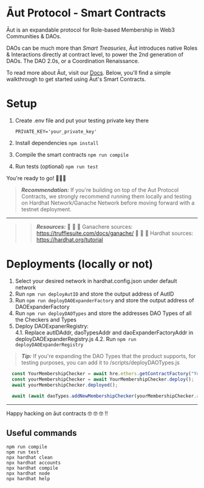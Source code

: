 # Āut Protocol - Smart Contracts
Āut is an expandable protocol for Role-based Membership in Web3 Communities & DAOs.

DAOs can be much more than _Smart Treasuries_, Āut introduces native Roles & Interactions directly at contract level, to power the 2nd generation of DAOs. The DAO 2.0s, or a Coordination Renaissance.

To read more about Āut, visit our [Docs](https://docs.aut.id).
Below, you'll find a simple walkthrough to get started using Āut's Smart Contracts.

# Setup 

1. Create .env file and put your testing private key there
    ```
    PRIVATE_KEY='your_private_key'
    ```

1. Install dependencies
`npm install`

2. Compile the smart contracts 
`npm run compile`

3. Run tests (optional)
`npm run test`

You're ready to go! 🚀🚀🚀

> **_Recommendation:_** If you're building on top of the Aut Protocol Contracts, we strongly recommend running them locally and testing on Hardhat Network/Ganache Network before moving forward with a testnet deployment.
----
> > **_Resources:_** 🍫 🍫 🍫 Ganachere sources: https://trufflesuite.com/docs/ganache/
🎩 🎩 🎩 Hardhat sources: https://hardhat.org/tutorial

# Deployments (locally or not)

1. Select your desired network in hardhat.config.json under default network
2. Run `npm run deployAutID` and store the output address of AutID 
2. Run `npm run deployDAOExpanderFactory` and store the output address of DAOExpanderFactory
3. Run `npm run deployDAOTypes` and store the addresses DAO Types of all the Checkers and Types
4. Deploy DAOExpanerRegistry:  
    4.1. Replace autIDAddr, daoTypesAddr and daoExpanderFactoryAddr in deployDAOExpanderRegistry.js 
    4.2. Run `npm run deployDAOExpanderRegistry`
    
> **_Tip:_** If you're expanding the DAO Types that the product supports, for testing purposes, you can add it to /scripts/deployDAOTypes.js

``` javascript
  const YourMembershipChecker = await hre.ethers.getContractFactory("YourMembershipChecker");
  const yourMembershipChecker = await YourMembershipChecker.deploy();
  await yourMembershipChecker.deployed();
  
  await (await daoTypes.addNewMembershipChecker(yourMembershipChecker.address)).wait();
```

----
Happy hacking on āut contracts 🤓 🤓 🤓 !! 
 
## Useful commands
```shell
npm run compile
npm run test
npx hardhat clean
npx hardhat accounts
npx hardhat compile
npx hardhat node
npx hardhat help
```

